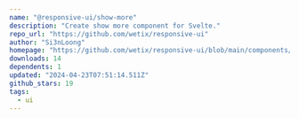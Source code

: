 ```yaml
---
name: "@responsive-ui/show-more"
description: "Create show more component for Svelte."
repo_url: "https://github.com/wetix/responsive-ui"
author: "Si3nLoong"
homepage: "https://github.com/wetix/responsive-ui/blob/main/components/show-more#README.md"
downloads: 14
dependents: 1
updated: "2024-04-23T07:51:14.511Z"
github_stars: 19
tags: 
  - ui
---
```

